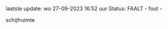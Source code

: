 laatste update: 
wo 27-09-2023 16:52   uur 
Status: FAALT - fout - 
<div class="service R">schijfruimte</div>